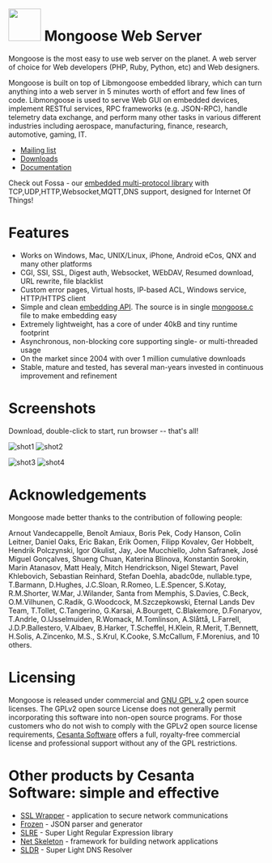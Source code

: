 # <img src="http://cesanta.com/images/mongoose_logo.png" width="64" height="64"> Mongoose Web Server

Mongoose is the most easy to use web server on the planet. A web server of choice for Web developers (PHP, Ruby, Python, etc) and Web designers.

Mongoose is built on top of Libmongoose embedded library, which can turn
anything into a web server in 5 minutes worth of effort and few lines of code.
Libmongoose is used to serve Web GUI on embedded devices, implement RESTful
services, RPC frameworks (e.g. JSON-RPC), handle telemetry data exchange, and
perform many other tasks in various different industries including aerospace,
manufacturing, finance, research, automotive, gaming, IT.


   * [Mailing list](http://groups.google.com/group/mongoose-users)
   * [Downloads](http://cesanta.com/mongoose.shtml)
   * [Documentation](http://cesanta.com/docs.shtml)

Check out Fossa - our [embedded multi-protocol library](https://github.com/cesanta/fossa) with TCP,UDP,HTTP,Websocket,MQTT,DNS support, designed for Internet Of Things!

# Features

- Works on Windows, Mac, UNIX/Linux, iPhone, Android eCos, QNX
and many other platforms
- CGI, SSI, SSL, Digest auth, Websocket, WEbDAV, Resumed download,
  URL rewrite, file blacklist
- Custom error pages, Virtual hosts, IP-based ACL, Windows service,
  HTTP/HTTPS client
- Simple and clean
  [embedding API](https://github.com/cesanta/mongoose/blob/master/mongoose.h).
  The source is in single
  [mongoose.c](https://github.com/cesanta/mongoose/blob/master/mongoose.c) file
  to make embedding easy
- Extremely lightweight, has a core of under 40kB and tiny runtime footprint
- Asynchronous, non-blocking core supporting single- or multi-threaded usage
- On the market since 2004 with over 1 million cumulative downloads
- Stable, mature and tested, has several man-years invested
  in continuous improvement and refinement

# Screenshots

Download, double-click to start, run browser -- that's all!

![shot1](http://cesanta.com/images/tut_sharing/tut1.png)
![shot2](http://cesanta.com/images/tut_sharing/tut2.png)

![shot3](http://cesanta.com/images/tut_sharing/tut3.png)
![shot4](http://cesanta.com/images/tut_sharing/tut4.png)

# Acknowledgements

Mongoose made better thanks to the contribution of following people:

Arnout Vandecappelle, Benoît Amiaux, Boris Pek, Cody Hanson, Colin Leitner,
Daniel Oaks, Eric Bakan, Erik Oomen, Filipp Kovalev, Ger Hobbelt,
Hendrik Polczynski, Igor Okulist, Jay, Joe Mucchiello, John Safranek,
José Miguel Gonçalves, Shueng Chuan, Katerina Blinova, Konstantin Sorokin,
Marin Atanasov, Matt Healy, Mitch Hendrickson, Nigel Stewart, Pavel Khlebovich,
Sebastian Reinhard, Stefan Doehla, abadc0de, nullable.type,
T.Barmann, D.Hughes, J.C.Sloan, R.Romeo, L.E.Spencer, S.Kotay, R.M.Shorter,
W.Mar, J.Wilander, Santa from Memphis, S.Davies, C.Beck,
O.M.Vilhunen, C.Radik, G.Woodcock, M.Szczepkowski,
Eternal Lands Dev Team, T.Tollet, C.Tangerino, G.Karsai, A.Bourgett,
C.Blakemore, D.Fonaryov, T.Andrle, O.IJsselmuiden, R.Womack, M.Tomlinson,
A.Slåttå, L.Farrell, J.D.P.Ballestero, V.Albaev, B.Harker, T.Scheffel, H.Klein,
R.Merit, T.Bennett, H.Solis, A.Zincenko, M.S., S.Krul, K.Cooke, S.McCallum,
F.Morenius, and 10 others.

# Licensing

Mongoose is released under commercial and
[GNU GPL v.2](http://www.gnu.org/licenses/old-licenses/gpl-2.0.html) open
source licenses. The GPLv2 open source License does not generally permit
incorporating this software into non-open source programs. 
For those customers who do not wish to comply with the GPLv2 open
source license requirements,
[Cesanta Software](http://cesanta.com) offers a full,
royalty-free commercial license and professional support
without any of the GPL restrictions.

# Other products by Cesanta Software: simple and effective

- [SSL Wrapper](https://github.com/cesanta/ssl_wrapper) - application to
  secure network communications
- [Frozen](https://github.com/cesanta/frozen) - JSON parser and generator
- [SLRE](https://github.com/cesanta/slre) - Super Light Regular Expression
  library
- [Net Skeleton](https://github.com/cesanta/net_skeleton) - framework for
  building network applications
- [SLDR](https://github.com/cesanta/sldr) - Super Light DNS Resolver
